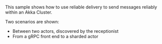 This sample shows how to use reliable delivery to send messages reliably within an Akka Cluster.

Two scenarios are shown:
- Between two actors, discovered by the receptionist
- From a gRPC front end to a sharded actor
